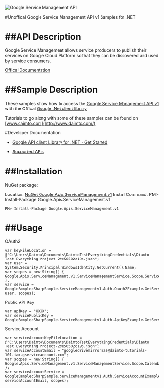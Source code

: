 ﻿![Google Service Management API](http://www.google.com/images/icons/product/search-32.gif)

#Unoffical Google Service Management API v1 Samples for .NET  

##API Description
=============

Google Service Management allows service producers to publish their services on Google Cloud Platform so that they can be discovered and used by service consumers.

[Offical Documentation](https://cloud.google.com/service-management/)

##Sample Description
=============

These samples show how to access the [Google Service Management API v1](https://cloud.google.com/service-management/) with the Offical [Google .Net client library](https://github.com/google/google-api-dotnet-client)

Tutorials to go along with some of these samples can be found on [www.daimto.com](http://www.daimto.com/)

#Developer Documentation

* [Google API client Library for .NET - Get Started](https://developers.google.com/api-client-library/dotnet/get_started)

* [Supported APIs](https://developers.google.com/api-client-library/dotnet/apis/)

##Installation
=================================

NuGet package:

Location: [NuGet Google.Apis.ServiceManagement.v1](https://www.nuget.org/packages/Google.Apis.ServiceManagement.v1)
Install Command: PM>  Install-Package Google.Apis.ServiceManagement.v1

```
PM> Install-Package Google.Apis.ServiceManagement.v1
```

##Usage
=================================

OAuth2
```
var keyFileLocation = @"C:\Users\Daimto\Documents\DaimtoTestEverythingCredentials\Diamto Test Everything Project-29e50502c19b.json";
var user = System.Security.Principal.WindowsIdentity.GetCurrent().Name;
var scopes = new String[] { Google.Apis.ServiceManagement.v1.ServiceManagementService.Scope.ServiceManagementReadonly };
var service = GoogleSamplecSharpSample.ServiceManagementv1.Auth.Oauth2Example.GetServiceManagementService(keyFileLocation, user, scopes);
```
Public API Key
```
var apiKey = "XXXX";
var servicePublicKey = GoogleSamplecSharpSample.ServiceManagementv1.Auth.ApiKeyExample.GetService(apiKey);
```
Service Account
```
var serviceAccountKeyFileLocation = @"C:\Users\Daimto\Documents\DaimtoTestEverythingCredentials\Diamto Test Everything Project-29e50502c19b.json";
var serviceAccountEmail = "googledrivemirrornas@daimto-tutorials-101.iam.gserviceaccount.com";
var scopes = new String[] { Google.Apis.ServiceManagement.v1.ServiceManagementService.Scope.Calendar };            
var serviceAccountService = GoogleSamplecSharpSample.ServiceManagementv1.Auth.ServiceAccountExample.AuthenticateServiceAccount(serviceAccountKeyFileLocation, serviceAccountEmail, scopes);
```
